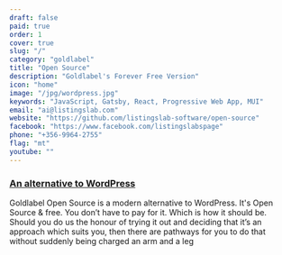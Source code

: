 ```yaml
---
draft: false
paid: true
order: 1
cover: true
slug: "/"
category: "goldlabel"
title: "Open Source"
description: "Goldlabel's Forever Free Version"
icon: "home"
image: "/jpg/wordpress.jpg"
keywords: "JavaScript, Gatsby, React, Progressive Web App, MUI"
email: "ai@listingslab.com"
website: "https://github.com/listingslab-software/open-source"
facebook: "https://www.facebook.com/listingslabspage"
phone: "+356-9964-2755"
flag: "mt"
youtube: ""
---
```




### [An alternative to WordPress](/goldlabel)

Goldlabel Open Source is a modern alternative to WordPress. It's Open Source & free. You don’t have to pay for it. Which is how it should be. Should you do us the honour of trying it out and deciding that it’s an approach which suits you, then there are pathways for you to do that without suddenly being charged an arm and a leg
